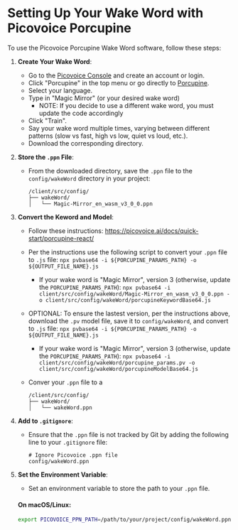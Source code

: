 # Setting Up Your Wake Word with Picovoice Porcupine

To use the Picovoice Porcupine Wake Word software, follow these steps:

1. **Create Your Wake Word**:

   - Go to the [Picovoice Console](https://console.picovoice.ai/login) and create an account or login.
   - Click "Porcupine" in the top menu or go directly to [Porcupine](https://console.picovoice.ai/ppn).
   - Select your language.
   - Type in "Magic Mirror" (or your desired wake word)
     - NOTE: If you decide to use a different wake word, you must update the code accordingly
   - Click "Train".
   - Say your wake word multiple times, varying between different patterns (slow vs fast, high vs low, quiet vs loud, etc.).
   - Download the corresponding directory.

2. **Store the `.ppn` File**:

   - From the downloaded directory, save the `.ppn` file to the `config/wakeWord` directory in your project:
     ```
     /client/src/config/
     ├── wakeWord/
     │   └── Magic-Mirror_en_wasm_v3_0_0.ppn
     ```

3. **Convert the Keword and Model**:

   - Follow these instructions: https://picovoice.ai/docs/quick-start/porcupine-react/
   - Per the instructions use the following script to convert your `.ppn` file to `.js` file: `npx pvbase64 -i ${PORCUPINE_PARAMS_PATH} -o ${OUTPUT_FILE_NAME}.js`

     - If your wake word is "Magic Mirror", version 3 (otherwise, update the `PORCUPINE_PARAMS_PATH`): `npx pvbase64 -i client/src/config/wakeWord/Magic-Mirror_en_wasm_v3_0_0.ppn -o client/src/config/wakeWord/porcupineKeywordBase64.js`

   - OPTIONAL: To ensure the lastest version, per the instructions above, download the `.pv` model file, save it to `config/wakeWord`, and convert to `.js` file: `npx pvbase64 -i ${PORCUPINE_PARAMS_PATH} -o ${OUTPUT_FILE_NAME}.js`

     - If your wake word is "Magic Mirror", version 3 (otherwise, update the `PORCUPINE_PARAMS_PATH`): `npx pvbase64 -i client/src/config/wakeWord/porcupine_params.pv -o client/src/config/wakeWord/porcupineModelBase64.js`

   - Conver your `.ppn` file to a
     ```
     /client/src/config/
     ├── wakeWord/
     │   └── wakeWord.ppn
     ```

4. **Add to `.gitignore`**:

   - Ensure that the `.ppn` file is not tracked by Git by adding the following line to your `.gitignore` file:
     ```
     # Ignore Picovoice .ppn file
     config/wakeWord.ppn
     ```

5. **Set the Environment Variable**:

   - Set an environment variable to store the path to your `.ppn` file.

   #### On macOS/Linux:

   ```bash
   export PICOVOICE_PPN_PATH=/path/to/your/project/config/wakeWord.ppn
   ```
